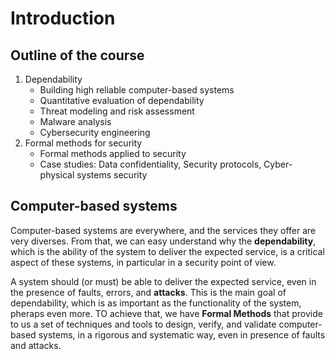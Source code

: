# Introduction

## Outline of the course

1. Dependability
   - Building high reliable computer-based systems
   - Quantitative evaluation of dependability
   - Threat modeling and risk assessment
   - Malware analysis
   - Cybersecurity engineering
2. Formal methods for security
   - Formal methods applied to security
   - Case studies: Data confidentiality, Security protocols, Cyber-physical systems security

## Computer-based systems

Computer-based systems are everywhere, and the services they offer are very diverses. From that, we can easy understand why the **dependability**, which is the ability  of the system to deliver the expected service, is a critical aspect of these systems, in particular in a security point of view.

A system should (or must) be able to deliver the expected service, even in the presence of faults, errors, and **attacks**. This is the main goal of dependability, which is as important as the functionality of the system, pheraps even more. TO achieve that, we have **Formal Methods** that provide to us a set of techniques and tools to design, verify, and validate computer-based systems, in a rigorous and systematic way, even in presence of faults and attacks.
